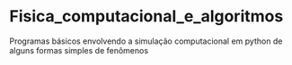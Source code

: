 # Fisica_computacional_e_algoritmos
 Programas básicos envolvendo a simulação computacional em python de alguns formas simples de fenômenos
